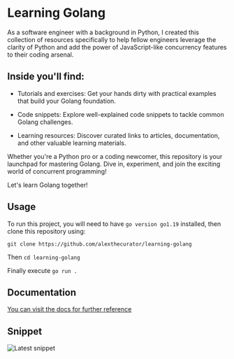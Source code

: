 # Learning Golang

As a software engineer with a background in Python, I created this collection of resources specifically to help fellow engineers leverage the clarity of Python and add the power of JavaScript-like concurrency features to their coding arsenal.

## Inside you'll find:

- Tutorials and exercises: Get your hands dirty with practical examples that build your Golang foundation.

- Code snippets: Explore well-explained code snippets to tackle common Golang challenges.

- Learning resources: Discover curated links to articles, documentation, and other valuable learning materials.

Whether you're a Python pro or a coding newcomer, this repository is your launchpad for mastering Golang. Dive in, experiment, and join the exciting world of concurrent programming!

Let's learn Golang together!

## Usage

To run this project, you will need to have `go version go1.19` installed, then clone this repository using:

`git clone https://github.com/alexthecurator/learning-golang`

Then `cd learning-golang`

Finally execute `go run .`

## Documentation

[You can visit the docs for further reference](https://go.dev/doc/)

## Snippet

![Latest snippet](https://www.reddit.com/media?url=https%3A%2F%2Fexternal-preview.redd.it%2FDgWoBZvbcE9-f4uY2REgai8ddwIaS9vgJ-kMlO8Jg3I.jpg%3Fauto%3Dwebp%26s%3D9bf699a1b9cff55c834f73b3eb79853144e2edb8)
